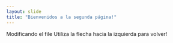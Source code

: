 ```yaml
---
layout: slide
title: "Bienvenidos a la segunda página!"
---
```

Modificando el file
Utiliza la flecha hacia la izquierda para volver!
